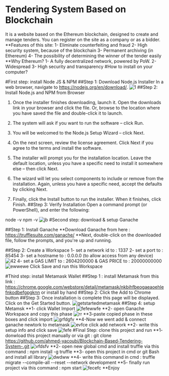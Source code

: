 # Tendering System Based on Blockchain
It is a website based on the Ethereum blockchain, designed to create and manage tenders.
You can register on the site as a company or as a bidder.
**Features of this site:
1- Eliminate counterfeiting and fraud
2- High security system, because of the blockchain
3- Permanent archiving (in Ethereum)
4- The possibility of determining the winner of the tender easily
**Why Ethereum?
1- A fully decentralized network, powered by PoW.
2- Widespread
3- High security and transparency
#How to install on your computer?

#First step: install Node JS & NPM
##Step 1: Download Node.js Installer
In a web browser, navigate to https://nodejs.org/en/download/.
![1](https://user-images.githubusercontent.com/52602033/185775133-33f26384-5206-4978-974e-d952a22a5a6b.png)
##Step 2: Install Node.js and NPM from Browser
1. Once the installer finishes downloading, launch it. Open the downloads link in your browser and click the file. Or, browse to the location where you have saved the file and double-click it to launch.

2. The system will ask if you want to run the software – click Run.

3. You will be welcomed to the Node.js Setup Wizard – click Next.

4. On the next screen, review the license agreement. Click Next if you agree to the terms and install the software.

5. The installer will prompt you for the installation location. Leave the default location, unless you have a specific need to install it somewhere else – then click Next.

6. The wizard will let you select components to include or remove from the installation. Again, unless you have a specific need, accept the defaults by clicking Next.

7. Finally, click the Install button to run the installer. When it finishes, click Finish.
##Step 3: Verify Installation
Open a command prompt (or PowerShell), and enter the following:

node -v
npm -v
![jb](https://user-images.githubusercontent.com/52602033/185775211-78e6029f-3fcb-45bb-b12f-bfd887d504cc.PNG)
#Second step: download & setup Ganache

##Step 1: Install Ganache
**Download Ganache from here : https://trufflesuite.com/ganache/
**Next, double-click on the downloaded file, follow the prompts, and you're up and running.

##Step 2: Create a Workspace
1- set a network id to : 1337
2- set a port to : 85454
3- set a hostname to : 0.0.0.0 (to allow access from any device)
![42](https://user-images.githubusercontent.com/52602033/185775464-cb6c17b8-d330-4833-b00c-bb1089ba15e4.PNG)
4- set a GAS LIMIT to : 2604200000 &  GAS PRICE to : 20000000000
![ewwewe](https://user-images.githubusercontent.com/52602033/185775511-7986d9c3-2ee4-482e-b00c-3295bb256363.PNG)
Click Save and run this Workspace

#Third step: install Metamask Wallet
##Step 1 : install Metamask from this link : https://chrome.google.com/webstore/detail/metamask/nkbihfbeogaeaoehlefnkodbefgpgknn or install by hand
##Step 2: Click the Add to Chrome button
##Step 3: Once installation is complete this page will be displayed. Click on the Get Started button.
![getstartedmetamask](https://user-images.githubusercontent.com/52602033/185775831-b5b2737f-924a-4123-81a1-0e98404fa59c.png)
##Step 4: setup Metamsk 
**1- click Wallet Import
![fefewwfe](https://user-images.githubusercontent.com/52602033/185775848-6200c476-68ab-4893-9bab-5eede7885660.PNG)
**2- open Ganache Workspace and copy this phase
![rr](https://user-images.githubusercontent.com/52602033/185775867-8621cbd1-e935-4099-a3ba-19be539da500.PNG)
**3-paste copied phase in these boxes and click import
![grfdgfv](https://user-images.githubusercontent.com/52602033/185775876-d59b37de-243f-4935-9d30-70a2a4f5ed44.PNG)
**4-Now we went add & connect ganache newtork to metamask
![evfce](https://user-images.githubusercontent.com/52602033/185775914-4f253279-51bc-4cfb-8b73-c26f549ce680.PNG)
click add network
**2- write this setup info and click save
![fefe](https://user-images.githubusercontent.com/52602033/185775929-8080c2c9-4f67-43e9-bf0b-f63ad06e4117.PNG)
#Final Step: clone this project and run 
**1- donwload this project manually or via git : git clone https://github.com/ahmed-yacoubi/Blockchain-Based-Tendering-System-.git
![vfdsfv](https://user-images.githubusercontent.com/52602033/185776103-9f79d8af-a09c-40d8-9019-2a86ba985e9e.PNG)
**2- open new global cmd and install truffle via this command :  npm install -g truffle
**3- open this project in cmd or git Bash and install all library
![dwdww](https://user-images.githubusercontent.com/52602033/185776127-fc58d8f1-0475-46f9-bfda-6e46c09b2f8c.PNG)
**4- write this command in cmd : truffle migrate --compile-all --reset  --network development
**5- finally run project via this command : npm start
![fecefc](https://user-images.githubusercontent.com/52602033/185776280-b1bdf8b3-a4ca-45d5-89d0-ded205ecec8f.png)
**Enjoy


